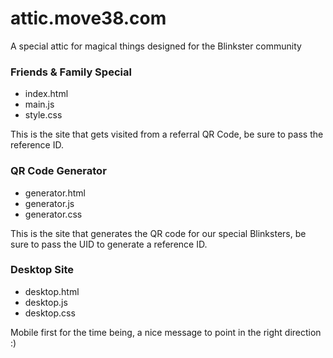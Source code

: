 # attic.move38.com
A special attic for magical things designed for the Blinkster community

### Friends & Family Special
- index.html
- main.js
- style.css

This is the site that gets visited from a referral QR Code, be sure to pass the reference ID.

### QR Code Generator
- generator.html
- generator.js
- generator.css

This is the site that generates the QR code for our special Blinksters, be sure to pass the UID to generate a reference ID.

### Desktop Site
- desktop.html
- desktop.js
- desktop.css

Mobile first for the time being, a nice message to point in the right direction :)
